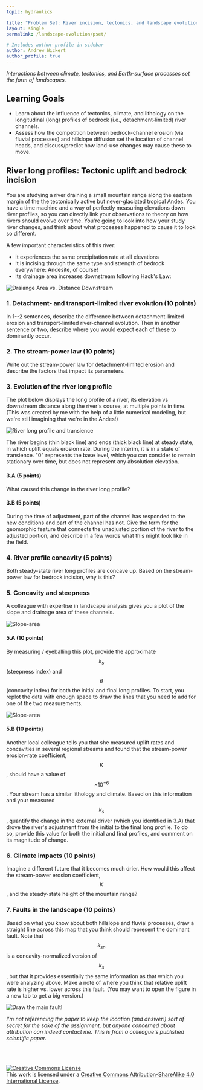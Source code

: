 ```yaml
---
topic: hydraulics

title: "Problem Set: River incision, tectonics, and landscape evolution"
layout: single
permalink: /landscape-evolution/pset/

# Includes author profile in sidebar
author: Andrew Wickert
author_profile: true
---
```


*Interactions between climate, tectonics, and Earth-surface processes set the form of landscapes.*

## Learning Goals

* Learn about the influence of tectonics, climate, and lithology on the longitudinal (long) profiles of bedrock (i.e., detachment-limited) river channels.
* Assess how the competition between bedrock-channel erosion (via fluvial processes) and hillslope diffusion set the location of channel heads, and discuss/predict how land-use changes may cause these to move.

## River long profiles: Tectonic uplift and bedrock incision

You are studying a river draining a small mountain range along the eastern margin of the the tectonically active but never-glaciated tropical Andes. You have a time machine and a way of perfectly measuring elevations down river profiles, so you can directly link your observations to theory on how rivers should evolve over time. You're going to look into how your study river changes, and think about what processes happened to cause it to look so different.

A few important characteristics of this river:
* It experiences the same precipitation rate at all elevations
* It is incising through the same type and strength of bedrock everywhere: Andesite, of course!
* Its drainage area increases downstream following Hack's Law:

![Draiange Area vs. Distance Downstream](/assets/images/fluvial/DrainageAreaDistance.png)

### 1. Detachment- and transport-limited river evolution (10 points)

In 1--2 sentences, describe the difference between detachment-limited erosion and transport-limited river-channel evolution. Then in another sentence or two, describe where you would expect each of these to dominantly occur.

### 2. The stream-power law (10 points)

Write out the stream-power law for detachment-limited erosion and describe the factors that impact its parameters.

### 3. Evolution of the river long profile

The plot below displays the long profile of a river, its elevation vs downstream distance along the river's course, at multiple points in time. (This was created by me with the help of a little numerical modeling, but we're still imagining that we're in the Andes!)

![River long profile and transience](/assets/images/fluvial/StreamPowerTransient.png)

The river begins (thin black line) and ends (thick black line) at steady state, in which uplift equals erosion rate. During the interim, it is in a state of transience. "0" represents the base level, which you can consider to remain stationary over time, but does not represent any absolution elevation.

#### 3.A (5 points)

What caused this change in the river long profile?

#### 3.B (5 points)

During the time of adjustment, part of the channel has responded to the new conditions and part of the channel has not. Give the term for the geomorphic feature that connects the unadjusted portion of the river to the adjusted portion, and describe in a few words what this might look like in the field.

### 4. River profile concavity (5 points)

Both steady-state river long profiles are concave up. Based on the stream-power law for bedrock incision, why is this?

### 5. Concavity and steepness

A colleague with expertise in landscape analysis gives you a plot of the slope and drainage area of these channels.

![Slope-area](/assets/images/fluvial/SlopeArea.png)

#### 5.A (10 points)

By measuring / eyeballing this plot, provide the approximate $$k_s$$ (steepness index) and $$\theta$$ (concavity index) for both the initial and final long profiles. To start, you replot the data with enough space to draw the lines that you need to add for one of the two measurements.

![Slope-area](/assets/images/fluvial/SlopeArea-drawLine.png)

#### 5.B (10 points)

Another local colleague tells you that she measured uplift rates and concavities in several regional streams and found that the stream-power erosion-rate coefficient, $$K$$, should have a value of $$\times 10^{-6}$$. Your stream has a similar lithology and climate. Based on this information and your measured $$k_s$$, quantify the change in the external driver (which you identified in 3.A) that drove the river's adjustment from the initial to the final long profile. To do so, provide this value for both the initial and final profiles, and comment on its magnitude of change.

### 6. Climate impacts (10 points)

Imagine a different future that it becomes much drier. How would this affect the stream-power erosion coefficient, $$K$$, and the steady-state height of the mountain range?

### 7. Faults in the landscape (10 points)

Based on what you know about both hillslope and fluvial processes, draw a straight line across this map that you think should represent the dominant fault. Note that $$k_{sn}$$ is a concavity-normalized version of $$k_s$$, but that it provides essentially the same information as that which you were analyzing above. Make a note of where you think that relative uplift rate is higher vs. lower across this fault. (You may want to open the figure in a new tab to get a big version.)

![Draw the main fault!](/assets/images/landscape-evolution/ksn_fault.png)

*I'm not referencing the paper to keep the location (and answer!) sort of secret for the sake of the assignment, but anyone concerned about attribution can indeed contact me. This is from a colleague's published scientific paper.*


<br/>
<br/>

<a rel="license" href="http://creativecommons.org/licenses/by-sa/4.0/"><img alt="Creative Commons License" style="border-width:0" src="https://i.creativecommons.org/l/by-sa/4.0/88x31.png" /></a><br />This work is licensed under a <a rel="license" href="http://creativecommons.org/licenses/by-sa/4.0/">Creative Commons Attribution-ShareAlike 4.0 International License</a>.
